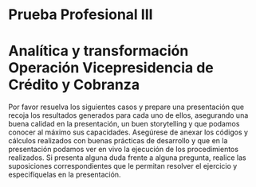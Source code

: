 # Prueba Profesional III 
# Analítica y transformación Operación Vicepresidencia de Crédito y Cobranza

Por favor resuelva los siguientes casos y prepare una presentación que recoja los resultados generados para cada uno de ellos, asegurando una buena calidad en la presentación, un buen storytelling y que podamos conocer al máximo sus capacidades. Asegúrese de anexar los códigos y cálculos realizados con buenas prácticas de desarrollo y que en la presentación podamos ver en vivo la ejecución de los procedimientos realizados. Si presenta alguna duda frente a alguna pregunta, realice las suposiciones correspondientes que le permitan resolver el ejercicio y especifíquelas en la presentación.
